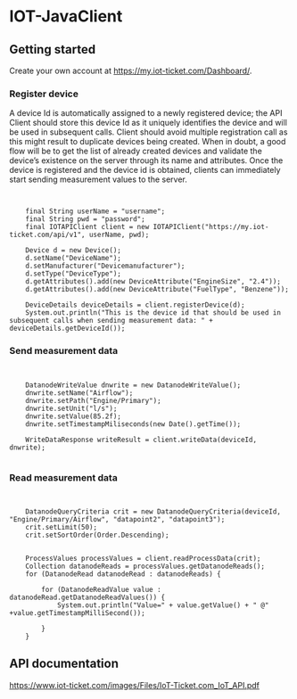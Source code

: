# IOT-JavaClient

## Getting started

Create your own account at https://my.iot-ticket.com/Dashboard/.

### Register device

A device Id is automatically assigned to a newly registered device; the API Client should store this
device Id as it uniquely identifies the device and will be used in subsequent calls. Client should
avoid multiple registration call as this might result to duplicate devices being created. When
in doubt, a good flow will be to get the list of already created devices and validate the device’s
existence on the server through its name and attributes. Once the device is registered and the
device id is obtained, clients can immediately start sending measurement values to the server.

<pre><code>

    final String userName = "username";
    final String pwd = "password";
    final IOTAPIClient client = new IOTAPIClient("https://my.iot-ticket.com/api/v1", userName, pwd);

    Device d = new Device();
    d.setName("DeviceName");
    d.setManufacturer("Devicemanufacturer");
    d.setType("DeviceType");
    d.getAttributes().add(new DeviceAttribute("EngineSize", "2.4"));
    d.getAttributes().add(new DeviceAttribute("FuelType", "Benzene"));

    DeviceDetails deviceDetails = client.registerDevice(d);
    System.out.println("This is the device id that should be used in subsequent calls when sending measurement data: " + deviceDetails.getDeviceId());
</code></pre>

### Send measurement data

<pre><code>

    DatanodeWriteValue dnwrite = new DatanodeWriteValue();
    dnwrite.setName("Airflow");
    dnwrite.setPath("Engine/Primary");
    dnwrite.setUnit("l/s");
    dnwrite.setValue(85.2f);
    dnwrite.setTimestampMiliseconds(new Date().getTime());

    WriteDataResponse writeResult = client.writeData(deviceId, dnwrite);
     
</code></pre>

### Read measurement data
<pre><code>

    DatanodeQueryCriteria crit = new DatanodeQueryCriteria(deviceId, "Engine/Primary/Airflow", "datapoint2", "datapoint3");
    crit.setLimit(50);
    crit.setSortOrder(Order.Descending);


    ProcessValues processValues = client.readProcessData(crit);
    Collection<DatanodeRead> datanodeReads = processValues.getDatanodeReads();
    for (DatanodeRead datanodeRead : datanodeReads) {

        for (DatanodeReadValue value : datanodeRead.getDatanodeReadValues()) {
            System.out.println("Value=" + value.getValue() + " @" +value.getTimestampMilliSecond());

        }
    }
</code></pre>

## API documentation

https://www.iot-ticket.com/images/Files/IoT-Ticket.com_IoT_API.pdf
